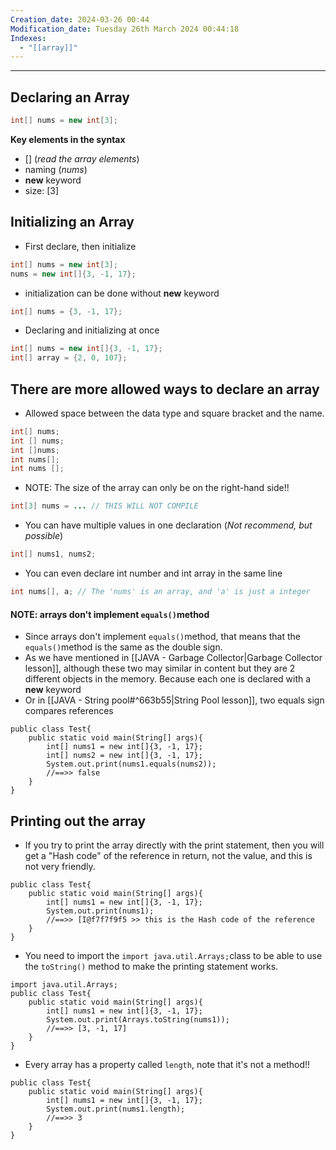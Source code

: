 ```yaml
---
Creation_date: 2024-03-26 00:44
Modification_date: Tuesday 26th March 2024 00:44:18
Indexes:
  - "[[array]]"
---
```


----

## Declaring an Array

```java
int[] nums = new int[3];
```

**Key elements in the syntax**
- [] (*read the array elements*)
- naming (*nums*)
- **new** keyword
- size: \[3]

## Initializing an Array

- First declare, then initialize
```java
int[] nums = new int[3];
nums = new int[]{3, -1, 17};
```

- initialization can be done without **new** keyword
```java
int[] nums = {3, -1, 17};
```

- Declaring and initializing at once
```java
int[] nums = new int[]{3, -1, 17};
int[] array = {2, 0, 107};
```

## There are more allowed ways to declare an array
- Allowed space between the data type and square bracket and the name.
```java
int[] nums;
int [] nums;
int []nums;
int nums[];
int nums [];
```

- NOTE: The size of the array can only be on the right-hand side!!
```java
int[3] nums = ... // THIS WILL NOT COMPILE
```

- You can have multiple values in one declaration (*Not recommend, but possible*)
```java
int[] nums1, nums2;
```

- You can even declare int number and int array in the same line
```java
int nums[], a; // The 'nums' is an array, and 'a' is just a integer
```

#### NOTE: arrays don't implement `equals()`method
- Since arrays don't implement `equals()`method, that means that the `equals()`method is the same as the double sign. 
- As we have mentioned in [[JAVA - Garbage Collector|Garbage Collector lesson]], although these two may similar in content but they are 2 different objects in the memory. Because each one is declared with a **new** keyword
- Or in [[JAVA - String pool#^663b55|String Pool lesson]], two equals sign compares references
```run-java
public class Test{
	public static void main(String[] args){
		int[] nums1 = new int[]{3, -1, 17};
		int[] nums2 = new int[]{3, -1, 17};
		System.out.print(nums1.equals(nums2));
		//==>> false
	}
}
```

## Printing out the array

- If you try to print the array directly with the print statement, then you will get a "Hash code" of the reference in return, not the value, and this is not very friendly.
```run-java
public class Test{
	public static void main(String[] args){
		int[] nums1 = new int[]{3, -1, 17};
		System.out.print(nums1);
		//==>> [I@f7f7f9f5 >> this is the Hash code of the reference
	}
}
```

- You need to import the `import java.util.Arrays;`class to be able to use the `toString()` method to make the printing statement works.
```run-java
import java.util.Arrays;
public class Test{
	public static void main(String[] args){
		int[] nums1 = new int[]{3, -1, 17};
		System.out.print(Arrays.toString(nums1));
		//==>> [3, -1, 17]
	}
}
```

- Every array has a property called `length`, note that it's not a method!!
```run-java
public class Test{
	public static void main(String[] args){
		int[] nums1 = new int[]{3, -1, 17};
		System.out.print(nums1.length);
		//==>> 3
	}
}
```

